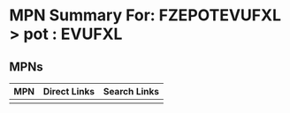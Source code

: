 



# MPN Summary For: FZEPOTEVUFXL > pot : EVUFXL

## MPNs
  

|MPN|Direct Links|Search Links|
| :--- | :--- | :--- |
||||
